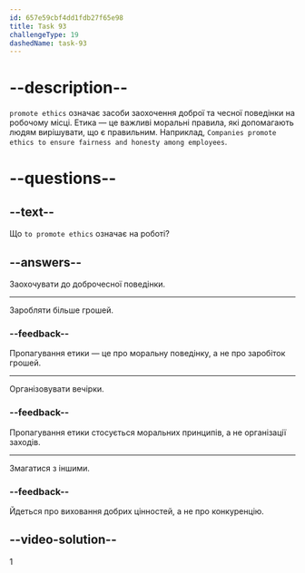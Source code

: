 ```yaml
---
id: 657e59cbf4dd1fdb27f65e98
title: Task 93
challengeType: 19
dashedName: task-93
---
```


# --description--

`promote ethics` означає засоби заохочення доброї та чесної поведінки на робочому місці. Етика — це важливі моральні правила, які допомагають людям вирішувати, що є правильним. Наприклад, `Companies promote ethics to ensure fairness and honesty among employees`.

# --questions--

## --text--

Що `to promote ethics` означає на роботі?

## --answers--

Заохочувати до доброчесної поведінки.

---

Заробляти більше грошей.

### --feedback--

Пропагування етики — це про моральну поведінку, а не про заробіток грошей.

---

Організовувати вечірки.

### --feedback--

Пропагування етики стосується моральних принципів, а не організації заходів.

---

Змагатися з іншими.

### --feedback--

Йдеться про виховання добрих цінностей, а не про конкуренцію.

## --video-solution--

1
